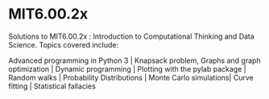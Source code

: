 # MIT6.00.2x
Solutions to MIT6.00.2x : Introduction to Computational Thinking and Data Science. Topics covered include:

Advanced programming in Python 3 |
Knapsack problem, Graphs and graph optimization |
Dynamic programming |
Plotting with the pylab package |
Random walks |
Probability Distributions |
Monte Carlo simulations|
Curve fitting |
Statistical fallacies
